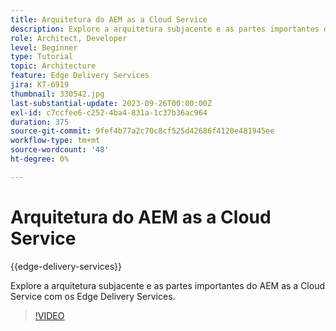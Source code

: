 ```yaml
---
title: Arquitetura do AEM as a Cloud Service
description: Explore a arquitetura subjacente e as partes importantes do AEM as a Cloud Service com os Edge Delivery Services.
role: Architect, Developer
level: Beginner
type: Tutorial
topic: Architecture
feature: Edge Delivery Services
jira: KT-6919
thumbnail: 330542.jpg
last-substantial-update: 2023-09-26T00:00:00Z
exl-id: c7ccfee6-c252-4ba4-831a-1c37b36ac964
duration: 375
source-git-commit: 9fef4b77a2c70c8cf525d42686f4120e481945ee
workflow-type: tm+mt
source-wordcount: '48'
ht-degree: 0%

---
```


# Arquitetura do AEM as a Cloud Service

{{edge-delivery-services}}

Explore a arquitetura subjacente e as partes importantes do AEM as a Cloud Service com os Edge Delivery Services.

>[!VIDEO](https://video.tv.adobe.com/v/330542?quality=12&learn=on)
